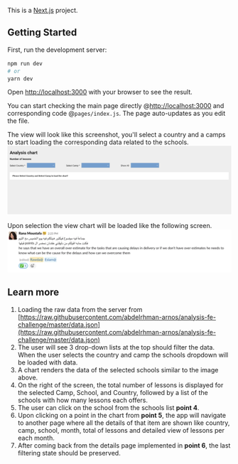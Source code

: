 This is a [Next.js](https://nextjs.org/) project.

## Getting Started

First, run the development server:

```bash
npm run dev
# or
yarn dev
```

Open [http://localhost:3000](http://localhost:3000) with your browser to see the result.

You can start checking the main page directly @[http://localhost:3000](http://localhost:3000) and corresponding code @`pages/index.js`.
The page auto-updates as you edit the file.

The view will look like this screenshot, you'll select a country and a camps to start loading the corresponding data related to the schools.
![design](https://github.com/rawdaelsakka/chart-assessment/blob/main/public/1.png)

Upon selection the view chart will be loaded like the following screen.
![design](https://github.com/rawdaelsakka/chart-assessment/blob/main/public/2.png)
## Learn more
1. Loading the raw data from the server from [https://raw.githubusercontent.com/abdelrhman-arnos/analysis-fe-challenge/master/data.json](https://raw.githubusercontent.com/abdelrhman-arnos/analysis-fe-challenge/master/data.json)
2. The user will see 3 drop-down lists at the top should filter the data. When the user selects the country and camp the schools dropdown will be loaded with data.
3. A chart renders the data of the selected schools similar to the image above.
4. On the right of the screen, the total number of lessons is displayed for the selected Camp, School, and Country, followed by a list of the schools with how many lessons each offers.
5. The user can click on the school from the schools list **point 4**.
6. Upon clicking on a point in the chart from **point 5**, the app will navigate to another page where all the details of that item are shown like country, camp, school, month, total of lessons and detailed view of lessons per each month.
7. After coming back from the details page implemented in **point 6**, the last filtering state should be preserved.
